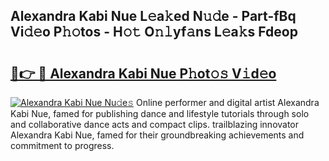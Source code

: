 ## Alexandra Kabi Nue L𝚎a𝚔ed N𝚞𝚍e - Part-fBq Vi𝚍𝚎o P𝚑𝚘tos - H𝚘𝚝 O𝚗𝚕yf𝚊ns L𝚎a𝚔s Fdeop

# <h2><a href="http://kfe0atp.oniu.top/?m=Alexandra+Kabi+Nue">🔗👉 🔴 Alexandra Kabi Nue P𝚑ot𝚘𝚜 V𝚒d𝚎o</a></h2>

[![Alexandra Kabi Nue Nu𝚍e𝚜](https://i.imgur.com/0qMVB7G.gif)](http://kfe0atp.oniu.top/?m=Alexandra+Kabi+Nue)
Online performer and digital artist Alexandra Kabi Nue, famed for publishing dance and lifestyle tutorials through solo and collaborative dance acts and compact clips. trailblazing innovator Alexandra Kabi Nue, famed for their groundbreaking achievements and commitment to progress.  
